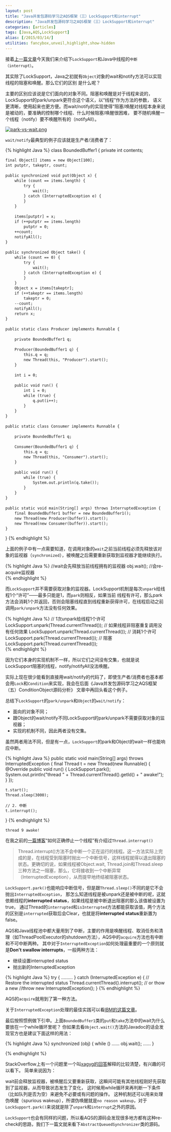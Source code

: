 ```yaml
---
layout: post
title: "Java并发包源码学习之AQS框架（三）LockSupport和interrupt"
description: "Java并发包源码学习之AQS框架（三）LockSupport和interrupt"
categories: [articles]
tags: [Java,AQS,LockSupport]
alias: [/2015/03/14/]
utilities: fancybox,unveil,highlight,show-hidden
---
```


接着[上一篇文章][1]今天我们来介绍下`LockSupport`和Java中线程的`中断（interrupt）`。

其实除了LockSupport，Java之初就有`Object`对象的wait和notify方法可以实现线程的阻塞和唤醒。那么它们的区别
是什么呢？

主要的区别应该说是它们面向的对象不同。阻塞和唤醒是对于线程来说的，LockSupport的park/unpark更符合这个语义，以“线程”作为方法的参数，
语义更清晰，使用起来也更方便。而wait/notify的实现使得“阻塞/唤醒对线程本身来说是被动的，要准确的控制哪个线程、什么时候阻塞/唤醒很困难，
要不随机唤醒一个线程（notify）要不唤醒所有的（notifyAll）。


<a class="post-image" href="/assets/images/posts/park-vs-wait.png">
<img itemprop="image" data-src="/assets/images/posts/park-vs-wait.png" src="/assets/js/unveil/loader.gif" alt="park-vs-wait.png" />
</a>


`wait/notify`最典型的例子应该就是生产者/消费者了：

{% highlight Java %}
class BoundedBuffer1 {
    private int contents;

    final Object[] items = new Object[100];
    int putptr, takeptr, count;

    public synchronized void put(Object x) {
        while (count == items.length) {
            try {
                wait();
            } catch (InterruptedException e) {
            }
        }

        items[putptr] = x;
        if (++putptr == items.length)
            putptr = 0;
        ++count;
        notifyAll();
    }

    public synchronized Object take() {
        while (count == 0) {
            try {
                wait();
            } catch (InterruptedException e) {
            }
        }
        Object x = items[takeptr];
        if (++takeptr == items.length)
            takeptr = 0;
        --count;
        notifyAll();
        return x;
    }

    public static class Producer implements Runnable {

        private BoundedBuffer1 q;

        Producer(BoundedBuffer1 q) {
            this.q = q;
            new Thread(this, "Producer").start();
        }

        int i = 0;

        public void run() {
            int i = 0;
            while (true) {
                q.put(i++);
            }
        }
    }

    public static class Consumer implements Runnable {

        private BoundedBuffer1 q;

        Consumer(BoundedBuffer1 q) {
            this.q = q;
            new Thread(this, "Consumer").start();
        }

        public void run() {
            while (true) {
                System.out.println(q.take());
            }
        }
    }

    public static void main(String[] args) throws InterruptedException {
        final BoundedBuffer1 buffer = new BoundedBuffer1();
        new Thread(new Producer(buffer)).start();
        new Thread(new Consumer(buffer)).start();
    }
} 
{% endhighlight %}

上面的例子中有一点需要知道，在调用对象的`wait`之前当前线程必须先释放该对象的监视器（`synchronized`），被唤醒之后需要重新获取到监视器才能继续执行。

{% highlight Java %}
//wait会先释放当前线程拥有的监视器
obj.wait();
//会re-acquire监视器 	
{% endhighlight %}

而`LockSupport`并不需要获取对象的监视器。LockSupport机制是每次`unpark`给线程1个“许可”——最多只能是1，而`park`则相反，如果当前
线程有许可，那么park方法会消耗1个并返回，否则会阻塞线程直到线程重新获得许可，在线程启动之前调用`park/unpark`方法没有任何效果。

{% highlight Java %}
// 1次unpark给线程1个许可
LockSupport.unpark(Thread.currentThread());
// 如果线程非阻塞重复调用没有任何效果
LockSupport.unpark(Thread.currentThread());
// 消耗1个许可
LockSupport.park(Thread.currentThread());
// 阻塞
LockSupport.park(Thread.currentThread()); 	
{% endhighlight %}

因为它们本身的实现机制不一样，所以它们之间没有交集，也就是说LockSupport阻塞的线程，notify/notifyAll没法唤醒。


实际上现在很少能看到直接用wait/notify的代码了，即使生产者/消费者也基本都会用`Lock`和`Condition`来实现，我会在后面《Java并发包源码学习之AQS框架（五）ConditionObject源码分析》
文章中再回头看这个例子。

总结下`LockSupport`的`park/unpark`和`Object`的`wait/notify`：

- 面向的对象不同；
- 跟Object的wait/notify不同LockSupport的park/unpark不需要获取对象的监视器；
- 实现的机制不同，因此两者没有交集。


虽然两者用法不同，但是有一点，`LockSupport`的park和Object的wait一样也能响应中断。

{% highlight Java %}
public static void main(String[] args) throws InterruptedException {
    final Thread t = new Thread(new Runnable() {
        @Override
        public void run() {
            LockSupport.park();
            System.out.println("thread " + Thread.currentThread().getId() + " awake!");
        }
    });

    t.start();
    Thread.sleep(3000);

    // 2. 中断
    t.interrupt();
} 
{% endhighlight %}

	thread 9 awake!

在我之前的[一篇博客][2]“如何正确停止一个线程”有介绍过`Thread.interrupt()`

> Thread.interrupt()方法不会中断一个正在运行的线程。这一方法实际上完成的是，在线程受到阻塞时抛出一个中断信号，这样线程就得以退出阻塞的状态。更确切的说，如果线程被Object.wait, Thread.join和Thread.sleep三种方法之一阻塞，那么，它将接收到一个中断异常（InterruptedException），从而提早地终结被阻塞状态。


`LockSupport.park()`也能响应中断信号，但是跟`Thread.sleep()`不同的是它不会抛出`InterruptedException`，
那怎么知道线程是被unpark还是被中断的呢，这就依赖线程的**interrupted status**，如果线程是被中断退出阻塞的那么该值被设置为true，
通过Thread的`interrupted`和`isInterrupted`方法都能获取该值，两个方法的区别是`interrupted`获取后会Clear，也就是将**interrupted status**重新置为false。

AQS和Java线程池中都大量用到了中断，主要的作用是唤醒线程、取消任务和清理（如ThreadPoolExecutor的shutdown方法），AQS中的`acquire`方法也有中断和不可中断两种。
其中对于`InterruptedException`如何处理最重要的一个原则就是**Don't swallow interrupts**，一般两种方法：

- 继续设置interrupted status
- 抛出新的InterruptedException

{% highlight Java %}
try {
    ………
} catch (InterruptedException e) {
    // Restore the interrupted status
    Thread.currentThread().interrupt();
    // or thow a new
    //throw new InterruptedException();
} 
{% endhighlight %}

AQS的`acquire`就用到了第一种方法。

关于`InterruptedException`处理的最佳实践可以看[IBM的这篇文章][3]。



最后按照惯例做下引申。上面`BoundedBuffer1`类的`put`和`take`方法中的wait为什么要放在一个while循环里呢？
你如果去看`Object.wait()`方法的Javadoc的话会发现官方也是建议下面这样的用法：

{% highlight Java %}
synchronized (obj) {
    while (<condition does not hold>)
        ……
        obj.wait();
	……
}
 
{% endhighlight %}


StackOverflow上有一个问题里一个叫[xagyg的回答][4]解释的比较清楚，有兴趣的可以看下。
简单来说因为：

wait前会释放监视器，被唤醒后又要重新获取，这瞬间可能有其他线程刚好先获取到了监视器，从而导致状态发生了变化，
这时候用while循环来再判断一下条件（比如队列是否为空）来避免不必要或有问题的操作。
这种机制还可以用来处理伪唤醒（spurious wakeup），所谓伪唤醒就是`no reason wakeup`，对于`LockSupport.park()`来说就是除了`unpark`和`interrupt`之外的原因。


`LockSupport`也会有同样的问题，所以看AQS的源码会发现很多地方都有这种re-check的思路，我们下一篇文就来看下`AbstractQueuedSynchronizer`类的源码。





[1]: http://jindong.io/2015/03/11/java-concurrent-package-aqs-clh-and-spin-lock/
[2]: http://www.cnblogs.com/zhanjindong/p/3515234.html
[3]: http://www.ibm.com/developerworks/java/library/j-jtp05236/index.html
[4]: http://stackoverflow.com/questions/37026/java-notify-vs-notifyall-all-over-again



